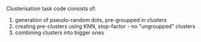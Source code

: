 Clusterisation task
code consists of:
1) generation of pseudo-random dots, pre-groupped in clusters
2) creating pre-clusters using KNN, stop-factor - no "ungroupped" clusters
3) combining clusters into bigger ones
